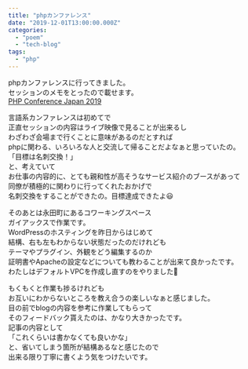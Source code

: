 ```yaml
---
title: "phpカンファレンス"
date: "2019-12-01T13:00:00.000Z"
categories: 
  - "poem"
  - "tech-blog"
tags: 
  - "php"
---
```


phpカンファレンスに行ってきました。  
セッションのメモをとったので載せます。  
[PHP Conference Japan 2019](https://www.evernote.com/l/AcNoBqQxCtZFSrjz1r9tlP4gQ2JFJjqUot4)

言語系カンファレンスは初めてで  
正直セッションの内容はライブ映像で見ることが出来るし  
わざわざ会場まで行くことに意味があるのだとすれば  
phpに関わる、いろいろな人と交流して帰ることだよなぁと思っていたの。  
「目標は名刺交換！」  
と、考えていて  
お仕事の内容的に、とても親和性が高そうなサービス紹介のブースがあって  
同僚が積極的に関わりに行ってくれたおかげで  
名刺交換をすることができたの。目標達成できたよ😃

そのあとは永田町にあるコワーキングスペース  
ガイアックスで作業です。  
WordPressのホスティングを昨日からはじめて  
結構、右も左もわからない状態だったのだけれども  
テーマやプラグイン、外観をどう編集するのか  
証明書やApacheの設定などについても教わることが出来て良かったです。  
わたしはデフォルトVPCを作成し直すのをやりました🙋

もくもくと作業も捗るけれども  
お互いにわからないところを教え合うの楽しいなぁと感じました。  
目の前でblogの内容を参考に作業してもらって  
そのフィードバック貰えたのは、かなり大きかったです。  
記事の内容として  
「これくらいは書かなくても良いかな」  
と、省いてしまう箇所が結構あるなと感じたので  
出来る限り丁寧に書くよう気をつけたいです。
